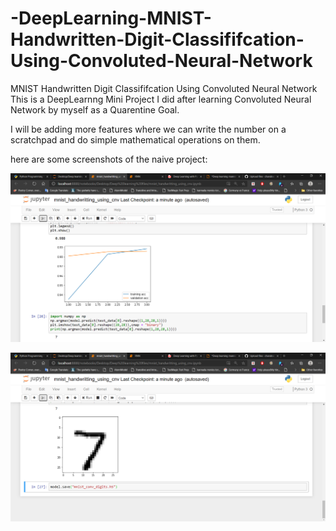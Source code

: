 # -DeepLearning-MNIST-Handwritten-Digit-Classififcation-Using-Convoluted-Neural-Network
MNIST Handwritten Digit Classififcation Using Convoluted Neural Network
This is a DeepLearnng Mini Project I did after learning Convoluted Neural Network by myself as a Quarentine Goal.

I will be adding more features where we can write the number on a scratchpad and do simple mathematical operations on them.

here are some screenshots of the naive project:

![image](https://raw.githubusercontent.com/chandradharrao/-DeepLearning-MNIST-Handwritten-Digit-Classififcation-Using-Convoluted-Neural-Network/master/val_graph.png)

![image](https://raw.githubusercontent.com/chandradharrao/-DeepLearning-MNIST-Handwritten-Digit-Classififcation-Using-Convoluted-Neural-Network/master/digit.png)
